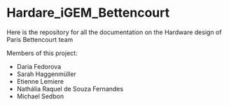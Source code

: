 # Hardare_iGEM_Bettencourt


Here is the repository for all the documentation on the Hardware design of Paris Bettencourt team 

Members of this project: 
- Daria Fedorova
- Sarah Haggenmüller
- Etienne Lemiere
- Nathália Raquel de Souza Fernandes
- Michael Sedbon
